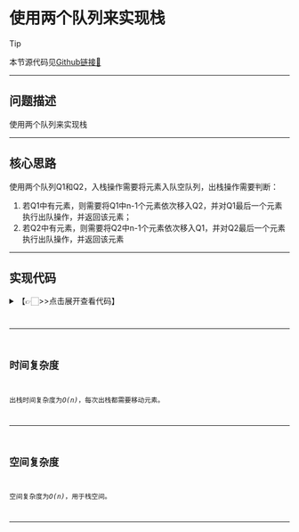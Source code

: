 # 使用两个队列来实现栈

> [!Tip]
> 
> 本节源代码见[Github链接🔗](https://github.com/MaxSolider/leetcode-algorithm/blob/main/structure/src/main/java/org/example/stack/SymbolMatching.java)

---

## 问题描述
使用两个队列来实现栈

---

## 核心思路
使用两个队列Q1和Q2，入栈操作需要将元素入队空队列，出栈操作需要判断：
1. 若Q1中有元素，则需要将Q1中n-1个元素依次移入Q2，并对Q1最后一个元素执行出队操作，并返回该元素；
2. 若Q2中有元素，则需要将Q2中n-1个元素依次移入Q1，并对Q2最后一个元素执行出队操作，并返回该元素

---

## 实现代码
<details> 
	<summary>【👉🏻>>点击展开查看代码】</summary> 
	<pre>
		<code>
		/**  
		 * 两个队列实现栈  
		 *  
		 * @className: StackWithTwoQueue  
		 * @author: Max Solider  
		 * @date: 2023-06-10 21:41  
		 */public class StackWithTwoQueue {  
		  
		    private static ArrayQueue q1 = new ArrayQueue(10);  
		  
		    private static ArrayQueue q2 = new ArrayQueue(10);  
		  
		    public static void push(int data) {  
		        if (q1.isFull() && q2.isFull()) {  
		            return;  
		        }  
		        if (q1.isEmpty() && q2.isEmpty()) {  
		            q1.enQueue(data);  
		            return;        }  
		        if (!q1.isEmpty()) {  
		            q1.enQueue(data);  
		            return;        }  
		        if (!q2.isEmpty()) {  
		            q2.enQueue(data);  
		            return;        }  
		    }  
		  
		    public static Integer pop() {  
		        if (q1.isEmpty() && q2.isEmpty()) {  
		            return null;  
		        }  
		        if (q1.isEmpty()) {  
		            int size = q2.getQueueSize();  
		            for (int i = 0; i < size - 1; i++) {  
		                q1.enQueue(q2.deQueue());  
		            }  
		            return q2.deQueue();  
		        } else {  
		            int size = q1.getQueueSize();;  
		            for (int i = 0; i < size - 1; i++) {  
		                q2.enQueue(q1.deQueue());  
		            }  
		            return q1.deQueue();  
		        }  
		    }  
		  
		    public static void main(String[] args) {  
		        push(1);  
		        push(3);  
		        push(2);  
		        push(113);  
		        push(5);  
		        System.out.println(pop());  
		        System.out.println(pop());  
		        System.out.println(pop());  
		        push(43);  
		        push(18);  
		        push(21);  
		        System.out.println(pop());  
		        System.out.println(pop());  
		        System.out.println(pop());  
		        System.out.println(pop());  
		        System.out.println(pop());  
		        System.out.println(pop());  
		    }  
		}
		</code>
	</pre>
</details>

---

## 时间复杂度
出栈时间复杂度为*O(n)*，每次出栈都需要移动元素。

---

## 空间复杂度
空间复杂度为*O(n)*，用于栈空间。

---